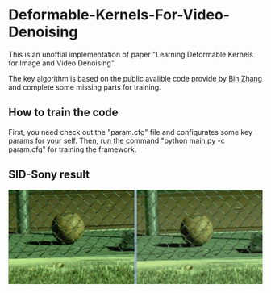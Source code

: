 # Deformable-Kernels-For-Video-Denoising
This is an unoffial implementation of paper "Learning Deformable Kernels for Image and Video Denoising".

The key algorithm is based on the public avalible code provide by [Bin Zhang](https://github.com/z-bingo) and complete some missing parts for training.

## How to train the code
First, you need check out the "param.cfg" file and configurates some key params for your self.
Then, run the command "python main.py -c param.cfg" for training the framework.

## SID-Sony result
![res0](https://github.com/DavidQiuChao/Deformable-Kernels-For-Video-Denoising/blob/master/0.jpg)
